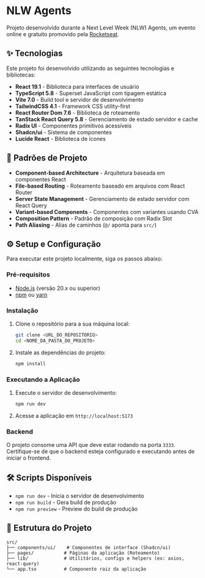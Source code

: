 # NLW Agents

Projeto desenvolvido durante a Next Level Week (NLW) Agents, um evento online e gratuito promovido pela [Rocketseat](https://www.rocketseat.com.br/).

## ✨ Tecnologias

Este projeto foi desenvolvido utilizando as seguintes tecnologias e bibliotecas:

- **React 19.1** - Biblioteca para interfaces de usuário
- **TypeScript 5.8** - Superset JavaScript com tipagem estática
- **Vite 7.0** - Build tool e servidor de desenvolvimento
- **TailwindCSS 4.1** - Framework CSS utility-first
- **React Router Dom 7.6** - Biblioteca de roteamento
- **TanStack React Query 5.8** - Gerenciamento de estado servidor e cache
- **Radix UI** - Componentes primitivos acessíveis
- **Shadcn/ui** - Sistema de componentes
- **Lucide React** - Biblioteca de ícones

## 📂 Padrões de Projeto

- **Component-based Architecture** - Arquitetura baseada em componentes React
- **File-based Routing** - Roteamento baseado em arquivos com React Router
- **Server State Management** - Gerenciamento de estado servidor com React Query
- **Variant-based Components** - Componentes com variantes usando CVA
- **Composition Pattern** - Padrão de composição com Radix Slot
- **Path Aliasing** - Alias de caminhos (`@/` aponta para `src/`)

## ⚙️ Setup e Configuração

Para executar este projeto localmente, siga os passos abaixo:

### Pré-requisitos

- [Node.js](https://nodejs.org/en/) (versão 20.x ou superior)
- [npm](https://www.npmjs.com/) ou [yarn](https://yarnpkg.com/)

### Instalação

1.  Clone o repositório para a sua máquina local:

    ```bash
    git clone <URL_DO_REPOSITORIO>
    cd <NOME_DA_PASTA_DO_PROJETO>
    ```

2.  Instale as dependências do projeto:
    ```bash
    npm install
    ```

### Executando a Aplicação

1.  Execute o servidor de desenvolvimento:
    ```bash
    npm run dev
    ```
2.  Acesse a aplicação em `http://localhost:5173`

### Backend

O projeto consome uma API que deve estar rodando na porta `3333`. Certifique-se de que o backend esteja configurado e executando antes de iniciar o frontend.

## 🛠️ Scripts Disponíveis

- `npm run dev` - Inicia o servidor de desenvolvimento
- `npm run build` - Gera build de produção
- `npm run preview` - Preview do build de produção

## 📁 Estrutura do Projeto

```
src/
├── components/ui/    # Componentes de interface (Shadcn/ui)
├── pages/           # Páginas da aplicação (Roteamento)
├── lib/             # Utilitários, configs e helpers (ex: axios, react-query)
└── app.tsx          # Componente raiz da aplicação
```
